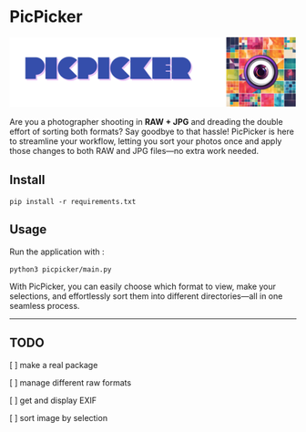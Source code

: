 # PicPicker

![banner](./assets/picpicker-banner.png)

Are you a photographer shooting in **RAW + JPG** and dreading the double effort of sorting both formats? Say goodbye to that hassle! PicPicker is here to streamline your workflow, letting you sort your photos once and apply those changes to both RAW and JPG files—no extra work needed.

## Install

```shell
pip install -r requirements.txt
```

## Usage

Run the application with :

```shell
python3 picpicker/main.py
```

With PicPicker, you can easily choose which format to view, make your selections, and effortlessly sort them into different directories—all in one seamless process.

---

## TODO

[ ] make a real package

[ ] manage different raw formats

[ ] get and display EXIF

[ ] sort image by selection
